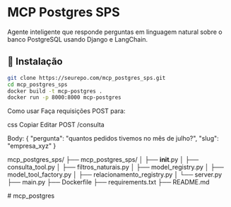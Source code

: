 # MCP Postgres SPS

Agente inteligente que responde perguntas em linguagem natural sobre o banco PostgreSQL usando Django e LangChain.

## 🔧 Instalação

```bash
git clone https://seurepo.com/mcp_postgres_sps.git
cd mcp_postgres_sps
docker build -t mcp-postgres .
docker run -p 8000:8000 mcp-postgres
```

Como usar
Faça requisições POST para:

css
Copiar
Editar
POST /consulta

Body:
{
"pergunta": "quantos pedidos tivemos no mês de julho?",
"slug": "empresa_xyz"
}

mcp_postgres_sps/
├── mcp_postgres_sps/
│ ├── **init**.py
│ ├── consulta_tool.py
│ ├── filtros_naturais.py
│ ├── model_registry.py
│ ├── model_tool_factory.py
│ ├── relacionamento_registry.py
│ └── server.py
├── main.py
├── Dockerfile
├── requirements.txt
├── README.md

#   m c p _ p o s t g r e s  
 